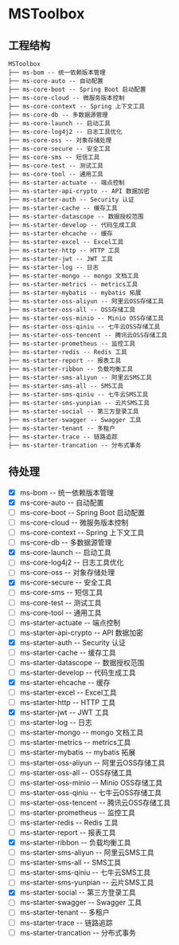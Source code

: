 # MSToolbox

## 工程结构
``` 
MSToolbox
├── ms-bom -- 统一依赖版本管理
├── ms-core-auto -- 自动配置
├── ms-core-boot -- Spring Boot 启动配置 
├── ms-core-cloud -- 微服务版本控制
├── ms-core-context -- Spring 上下文工具
├── ms-core-db -- 多数据源管理
├── ms-core-launch -- 启动工具
├── ms-core-log4j2 -- 日志工具优化
├── ms-core-oss -- 对象存储处理
├── ms-core-secure -- 安全工具
├── ms-core-sms -- 短信工具
├── ms-core-test -- 测试工具
├── ms-core-tool -- 通用工具
├── ms-starter-actuate -- 端点控制
├── ms-starter-api-crypto -- API 数据加密
├── ms-starter-auth -- Security 认证
├── ms-starter-cache -- 缓存工具
├── ms-starter-datascope -- 数据授权范围
├── ms-starter-develop -- 代码生成工具
├── ms-starter-ehcache -- 缓存
├── ms-starter-excel -- Excel工具
├── ms-starter-http -- HTTP 工具
├── ms-starter-jwt -- JWT 工具
├── ms-starter-log -- 日志
├── ms-starter-mongo -- mongo 文档工具
├── ms-starter-metrics -- metrics工具
├── ms-starter-mybatis -- mybatis 拓展
├── ms-starter-oss-aliyun -- 阿里云OSS存储工具
├── ms-starter-oss-all -- OSS存储工具
├── ms-starter-oss-minio -- Minio OSS存储工具
├── ms-starter-oss-qiniu -- 七牛云OSS存储工具
├── ms-starter-oss-tencent -- 腾讯云OSS存储工具
├── ms-starter-prometheus -- 监控工具
├── ms-starter-redis -- Redis 工具
├── ms-starter-report -- 报表工具
├── ms-starter-ribbon -- 负载均衡工具
├── ms-starter-sms-aliyun -- 阿里云SMS工具
├── ms-starter-sms-all -- SMS工具
├── ms-starter-sms-qiniu -- 七牛云SMS工具
├── ms-starter-sms-yunpian -- 云片SMS工具
├── ms-starter-social -- 第三方登录工具
├── ms-starter-swagger -- Swagger 工具
├── ms-starter-tenant -- 多租户
├── ms-starter-trace -- 链路追踪
├── ms-starter-trancation -- 分布式事务
```

## 待处理
- [x] ms-bom -- 统一依赖版本管理
- [x] ms-core-auto -- 自动配置
- [ ] ms-core-boot -- Spring Boot 启动配置
- [ ] ms-core-cloud -- 微服务版本控制
- [ ] ms-core-context -- Spring 上下文工具
- [ ] ms-core-db -- 多数据源管理
- [x] ms-core-launch -- 启动工具
- [ ] ms-core-log4j2 -- 日志工具优化
- [ ] ms-core-oss -- 对象存储处理
- [x] ms-core-secure -- 安全工具
- [ ] ms-core-sms -- 短信工具
- [ ] ms-core-test -- 测试工具
- [ ] ms-core-tool -- 通用工具
- [ ] ms-starter-actuate -- 端点控制
- [ ] ms-starter-api-crypto -- API 数据加密
- [x] ms-starter-auth -- Security 认证
- [ ] ms-starter-cache -- 缓存工具
- [ ] ms-starter-datascope -- 数据授权范围
- [ ] ms-starter-develop -- 代码生成工具
- [x] ms-starter-ehcache -- 缓存
- [ ] ms-starter-excel -- Excel工具
- [ ] ms-starter-http -- HTTP 工具
- [x] ms-starter-jwt -- JWT 工具
- [ ] ms-starter-log -- 日志
- [ ] ms-starter-mongo -- mongo 文档工具
- [ ] ms-starter-metrics -- metrics工具
- [ ] ms-starter-mybatis -- mybatis 拓展
- [ ] ms-starter-oss-aliyun -- 阿里云OSS存储工具
- [ ] ms-starter-oss-all -- OSS存储工具
- [ ] ms-starter-oss-minio -- Minio OSS存储工具
- [ ] ms-starter-oss-qiniu -- 七牛云OSS存储工具
- [ ] ms-starter-oss-tencent -- 腾讯云OSS存储工具
- [ ] ms-starter-prometheus -- 监控工具
- [ ] ms-starter-redis -- Redis 工具
- [ ] ms-starter-report -- 报表工具
- [x] ms-starter-ribbon -- 负载均衡工具
- [ ] ms-starter-sms-aliyun -- 阿里云SMS工具
- [ ] ms-starter-sms-all -- SMS工具
- [ ] ms-starter-sms-qiniu -- 七牛云SMS工具
- [ ] ms-starter-sms-yunpian -- 云片SMS工具
- [x] ms-starter-social -- 第三方登录工具
- [ ] ms-starter-swagger -- Swagger 工具
- [ ] ms-starter-tenant -- 多租户
- [ ] ms-starter-trace -- 链路追踪
- [ ] ms-starter-trancation -- 分布式事务